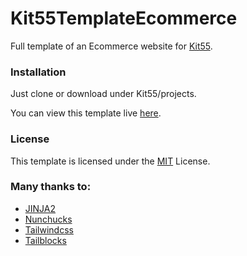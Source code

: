 # Kit55TemplateEcommerce
Full template of an Ecommerce website for [Kit55](http://stack55.com).

### Installation

Just clone or download under Kit55/projects.

You can view this template live [here](https://s55dev.github.io/Kit55TemplateEcommerce/).

### License

This template is licensed under the [MIT](https://github.com/s55dev/Kit55TemplateEcommerce/blob/main/LICENSE) License.

### Many thanks to:

- [JINJA2](https://jinja.palletsprojects.com/en/3.0.x/)
- [Nunchucks](https://mozilla.github.io/nunjucks/)
- [Tailwindcss](https://tailwindcss.com/)
- [Tailblocks](https://tailblocks.cc/)

